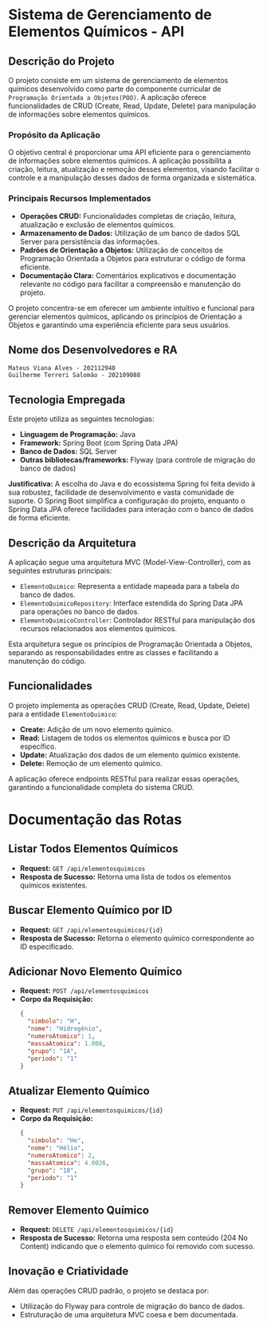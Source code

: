 # Sistema de Gerenciamento de Elementos Químicos - API

## Descrição do Projeto

O projeto consiste em um sistema de gerenciamento de elementos químicos desenvolvido como parte do componente curricular de `Programação Orientada a Objetos(POO)`. A aplicação oferece funcionalidades de CRUD (Create, Read, Update, Delete) para manipulação de informações sobre elementos químicos.

### Propósito da Aplicação

O objetivo central é proporcionar uma API eficiente para o gerenciamento de informações sobre elementos químicos. A aplicação possibilita a criação, leitura, atualização e remoção desses elementos, visando facilitar o controle e a manipulação desses dados de forma organizada e sistemática.

### Principais Recursos Implementados

- **Operações CRUD:** Funcionalidades completas de criação, leitura, atualização e exclusão de elementos químicos.
- **Armazenamento de Dados:** Utilização de um banco de dados SQL Server para persistência das informações.
- **Padrões de Orientação a Objetos:** Utilização de conceitos de Programação Orientada a Objetos para estruturar o código de forma eficiente.
- **Documentação Clara:** Comentários explicativos e documentação relevante no código para facilitar a compreensão e manutenção do projeto.

 O projeto concentra-se em oferecer um ambiente intuitivo e funcional para gerenciar elementos químicos, aplicando os princípios de Orientação a Objetos e garantindo uma experiência eficiente para seus usuários.

## Nome dos Desenvolvedores e RA
`Mateus Viana Alves - 202112948`<br/>
`Guilherme Terreri Salomão - 202109088`

## Tecnologia Empregada

Este projeto utiliza as seguintes tecnologias:

- **Linguagem de Programação:** Java
- **Framework:** Spring Boot (com Spring Data JPA)
- **Banco de Dados:** SQL Server
- **Outras bibliotecas/frameworks:** Flyway (para controle de migração do banco de dados)

**Justificativa:** A escolha do Java e do ecossistema Spring foi feita devido à sua robustez, facilidade de desenvolvimento e vasta comunidade de suporte. O Spring Boot simplifica a configuração do projeto, enquanto o Spring Data JPA oferece facilidades para interação com o banco de dados de forma eficiente.

## Descrição da Arquitetura

A aplicação segue uma arquitetura MVC (Model-View-Controller), com as seguintes estruturas principais:
- `ElementoQuimico`: Representa a entidade mapeada para a tabela do banco de dados.
- `ElementoQuimicoRepository`: Interface estendida do Spring Data JPA para operações no banco de dados.
- `ElementoQuimicoController`: Controlador RESTful para manipulação dos recursos relacionados aos elementos químicos.

Esta arquitetura segue os princípios de Programação Orientada a Objetos, separando as responsabilidades entre as classes e facilitando a manutenção do código.

## Funcionalidades

O projeto implementa as operações CRUD (Create, Read, Update, Delete) para a entidade `ElementoQuimico`:
- **Create:** Adição de um novo elemento químico.
- **Read:** Listagem de todos os elementos químicos e busca por ID específico.
- **Update:** Atualização dos dados de um elemento químico existente.
- **Delete:** Remoção de um elemento químico.

A aplicação oferece endpoints RESTful para realizar essas operações, garantindo a funcionalidade completa do sistema CRUD.

# Documentação das Rotas

## Listar Todos Elementos Químicos

- **Request:** `GET /api/elementosquimicos`
- **Resposta de Sucesso:** Retorna uma lista de todos os elementos químicos existentes.

## Buscar Elemento Químico por ID

- **Request:** `GET /api/elementosquimicos/{id}`
- **Resposta de Sucesso:** Retorna o elemento químico correspondente ao ID especificado.

## Adicionar Novo Elemento Químico

- **Request:** `POST /api/elementosquimicos`
- **Corpo da Requisição:**
  ```json
  {
    "simbolo": "H",
    "nome": "Hidrogênio",
    "numeroAtomico": 1,
    "massaAtomica": 1.008,
    "grupo": "1A",
    "periodo": "1"
  }

## Atualizar Elemento Químico

- **Request:** `PUT /api/elementosquimicos/{id}`
- **Corpo da Requisição:**
  ```json
  {
    "simbolo": "He",
    "nome": "Hélio",
    "numeroAtomico": 2,
    "massaAtomica": 4.0026,
    "grupo": "18",
    "periodo": "1"
  }

## Remover Elemento Químico

- **Request:** `DELETE /api/elementosquimicos/{id}`
- **Resposta de Sucesso:** Retorna uma resposta sem conteúdo (204 No Content) indicando que o elemento químico foi removido com sucesso.

## Inovação e Criatividade

Além das operações CRUD padrão, o projeto se destaca por:
- Utilização do Flyway para controle de migração do banco de dados.
- Estruturação de uma arquitetura MVC coesa e bem documentada.
